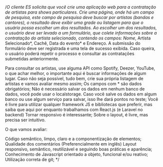 /*O cliente ES solicita que você crie uma aplicação web para a contratação de artistas para shows particulares. Crie uma página, onde há um campo de pesquisa, este campo de pesquisa deve buscar por artistas (bandas e cantores), o resultado deve exibir uma grade ou listagem para que o usuário possa escolher um dos resultados. Ao escolher um dos resultados, o usuário deve ser levado a um formulário, que colete informações sobre a contratação do artista selecionado, contendo os campos: Nome*, Artista Selecionado*, Cachê, Data do evento* e Endereço. A submissão do formulário deve ser registrada e uma tela de sucesso exibida. Caso queira, o usuário poderá repetir o processo e consultar as contratações submetidas anteriormente.


Para consultar os artistas, use alguma API como Spotify, Deezer, YouTube, o que achar melhor, o importante aqui é buscar informações de algum lugar. Caso  não seja possível, tudo bem, crie sua própria listagem de artistas e vamos avaliar mesmo assim;
Os campos com * são dados obrigatórios;
Não é necessário salvar os dados em nenhum banco de dados, você pode usar o localstorage. Caso você salve os dados em algum banco ou use algum serviço para salvar, isso lhe dará pontos no teste;
Você é livre para utilizar qualquer framework JS e bibliotecas que preferir, mas saiba que aqui por enquanto trabalhamos com React.js (e Laravel no backend) 
Tornar responsivo é interessante;
Sobre o layout, é livre, mas precisa ser intuitivo.



O que vamos avaliar:

Código semântico, limpo, claro e a componentização de elementos;
Qualidade dos comentários (Preferencialmente em inglês)
Layout responsivo, semântico, reutilizável e seguindo boas práticas e aparência;
Conhecimento de Javascript orientado a objeto, funcional e/ou reativo;
Utilização correta de git;
*/